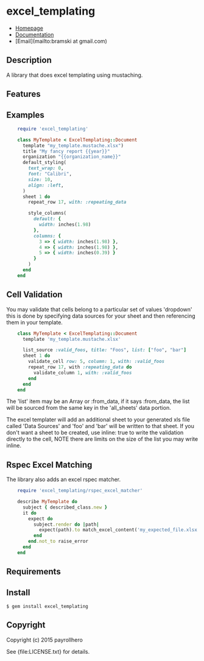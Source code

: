 # excel_templating

* [Homepage](https://github.com/payrollhero/excel_templating)
* [Documentation](http://rubydoc.info/gems/excel_templating/frames)
* [Email](mailto:bramski at gmail.com)

## Description

A library that does excel templating using mustaching.

## Features

## Examples
```ruby
    require 'excel_templating'

    class MyTemplate < ExcelTemplating::Document
      template "my_template.mustache.xlsx")
      title "My fancy report {{year}}"
      organization "{{organization_name}}"
      default_styling(
        text_wrap: 0,
        font: "Calibri",
        size: 10,
        align: :left,
      )
      sheet 1 do
        repeat_row 17, with: :repeating_data

        style_columns(
          default: {
            width: inches(1.98)
          },
          columns: {
            3 => { width: inches(1.98) },
            4 => { width: inches(1.98) },
            5 => { width: inches(0.39) }
          }
        )
      end
    end
```

## Cell Validation
You may validate that cells belong to a particular set of values 'dropdown'
this is done by specifying data sources for your sheet and then referencing
them in your template.
``` ruby
    class MyTemplate < ExcelTemplating::Document
      template 'my_template.mustache.xlsx'

      list_source :valid_foos, title: "Foos", list: ["foo", "bar"]
      sheet 1 do
        validate_cell row: 5, column: 1, with: :valid_foos
        repeat_row 17, with :repeating_data do
          validate_column 1, with: :valid_foos
        end
      end
    end
```

The 'list' item may be an Array or :from_data, if it says :from_data, the list
will be sourced from the same key in the 'all_sheets' data portion.

The excel templater will add an additional sheet to your generated xls
file called 'Data Sources' and 'foo' and 'bar' will be written to that sheet.
If you don't want a sheet to be created, use inline: true to write the validation
directly to the cell, NOTE there are limits on the size of the list
you may write inline.

## Rspec Excel Matching
The library also adds an excel rspec matcher.
```ruby
    require 'excel_templating/rspec_excel_matcher'

    describe MyTemplate do
      subject { described_class.new }
      it do
        expect do
          subject.render do |path|
            expect(path).to match_excel_content('my_expected_file.xlsx')
          end
        end.not_to raise_error
      end
    end
```

## Requirements

## Install

    $ gem install excel_templating

## Copyright

Copyright (c) 2015 payrollhero

See {file:LICENSE.txt} for details.
